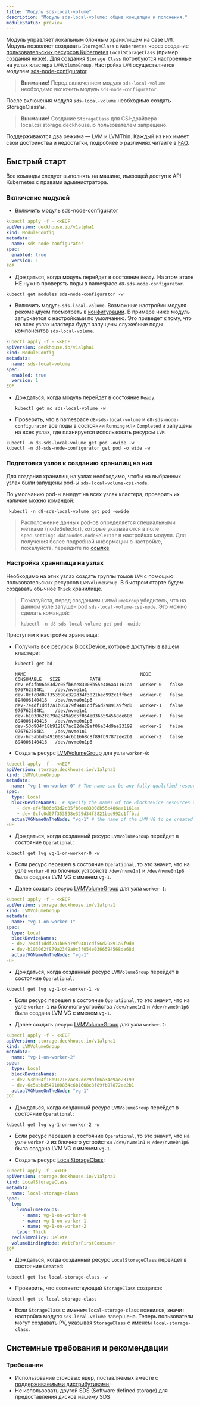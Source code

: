 ```yaml
---
title: "Модуль sds-local-volume"
description: "Модуль sds-local-volume: общие концепции и положения."
moduleStatus: preview
---
```


Модуль управляет локальным блочным хранилищем на базе `LVM`. Модуль позволяет создавать `StorageClass` в `Kubernetes` через создание [пользовательских ресурсов Kubernetes](./cr.html) `LocalStorageClass` (пример создания ниже).
Для создания `Storage Class` потребуются настроенные на узлах кластера `LVMVolumeGroup`. Настройка `LVM` осуществляется модулем [sds-node-configurator](../../sds-node-configurator/).
> **Внимание!** Перед включением модуля `sds-local-volume` необходимо включить модуль `sds-node-configurator`.
>
После включения модуля `sds-local-volume` необходимо создать StorageClass'ы.

> **Внимание!** Создание `StorageClass` для CSI-драйвера local.csi.storage.deckhouse.io пользователем запрещено.

Поддерживаются два режима — LVM и LVMThin.
Каждый из них имеет свои достоинства и недостатки, подробнее о различиях читайте в [FAQ](./faq.html#когда-следует-использовать-lvm-а-когда-lvmthin).

## Быстрый старт

Все команды следует выполнять на машине, имеющей доступ к API Kubernetes с правами администратора.

### Включение модулей

- Включить модуль sds-node-configurator

```yaml
kubectl apply -f - <<EOF
apiVersion: deckhouse.io/v1alpha1
kind: ModuleConfig
metadata:
  name: sds-node-configurator
spec:
  enabled: true
  version: 1
EOF
```

- Дождаться, когда модуль перейдет в состояние `Ready`. На этом этапе НЕ нужно проверять поды в namespace `d8-sds-node-configurator`.

```shell
kubectl get modules sds-node-configurator -w
 ```

- Включить модуль `sds-local-volume`. Возможные настройки модуля рекомендуем посмотреть в [конфигурации](./configuration.html). В примере ниже модуль запускается с настройками по умолчанию. Это приведет к тому, что на всех узлах кластера будут запущены служебные поды компонентов `sds-local-volume`.

```yaml
kubectl apply -f - <<EOF
apiVersion: deckhouse.io/v1alpha1
kind: ModuleConfig
metadata:
  name: sds-local-volume
spec:
  enabled: true
  version: 1
EOF
```

- Дождаться, когда модуль перейдет в состояние `Ready`.

  ```shell
  kubectl get mc sds-local-volume -w
  ```

- Проверить, что в namespace `d8-sds-local-volume` и `d8-sds-node-configurator` все поды в состоянии `Running` или `Completed` и запущены на всех узлах, где планируется использовать ресурсы `LVM`.

```shell
kubectl -n d8-sds-local-volume get pod -owide -w
kubectl -n d8-sds-node-configurator get pod -o wide -w
```

### Подготовка узлов к созданию хранилищ на них
Для создания хранилищ на узлах необходимо, чтобы на выбранных узлах были запущены pod-ы `sds-local-volume-csi-node`. 

По умолчанию pod-ы выедут на всех узлах кластера, проверить их наличие можно командой:

```shell
 kubectl -n d8-sds-local-volume get pod -owide
 ```

> Расположение данных pod-ов определяется специальными метками (nodeSelector), которые указываются в поле `spec.settings.dataNodes.nodeSelector` в настройках модуля. Для получения более подробной информации о настройке, пожалуйста, перейдите по [ссылке](./faq.html#я-не-хочу-чтобы-модуль-использовался-на-всех-узлах-кластера-как-мне-выбрать-желаемые-узлы)

### Настройка хранилища на узлах
Необходимо на этих узлах создать группы томов `LVM` с помощью пользовательских ресурсов `LVMVolumeGroup`. В быстром старте будем создавать обычное `Thick` хранилище.

> Пожалуйста, перед созданием `LVMVolumeGroup` убедитесь, что на данном узле запущен pod `sds-local-volume-csi-node`. Это можно сделать командой:
> 
> ```shell
> kubectl -n d8-sds-local-volume get pod -owide
> ```

Приступим к настройке хранилища:

- Получить все ресурсы [BlockDevice](../../sds-node-configurator/stable/cr.html#blockdevice), которые доступны в вашем кластере:

  ```shell
  kubectl get bd
  
  NAME                                           NODE       CONSUMABLE   SIZE           PATH
  dev-ef4fb06b63d2c05fb6ee83008b55e486aa1161aa   worker-0   false        976762584Ki    /dev/nvme1n1
  dev-0cfc0d07f353598e329d34f3821bed992c1ffbcd   worker-0   false        894006140416   /dev/nvme0n1p6
  dev-7e4df1ddf2a1b05a79f9481cdf56d29891a9f9d0   worker-1   false        976762584Ki    /dev/nvme1n1
  dev-b103062f879a2349a9c5f054e0366594568de68d   worker-1   false        894006140416   /dev/nvme0n1p6
  dev-53d904f18b912187ac82de29af06a34d9ae23199   worker-2   false        976762584Ki    /dev/nvme1n1
  dev-6c5abbd549100834c6b1668c8f89fb97872ee2b1   worker-2   false        894006140416   /dev/nvme0n1p6
  ```

- Создать ресурс [LVMVolumeGroup](../../sds-node-configurator/stable/cr.html#lvmvolumegroup) для узла `worker-0`:

```yaml
kubectl apply -f - <<EOF
apiVersion: storage.deckhouse.io/v1alpha1
kind: LVMVolumeGroup
metadata:
  name: "vg-1-on-worker-0" # The name can be any fully qualified resource name in Kubernetes. This LVMVolumeGroup resource name will be used to create LocalStorageClass in the future
spec:
  type: Local
  blockDeviceNames:  # specify the names of the BlockDevice resources that are located on the target node and whose CONSUMABLE is set to true. Note that the node name is not specified anywhere since it is derived from BlockDevice resources.
    - dev-ef4fb06b63d2c05fb6ee83008b55e486aa1161aa
    - dev-0cfc0d07f353598e329d34f3821bed992c1ffbcd
  actualVGNameOnTheNode: "vg-1" # the name of the LVM VG to be created from the above block devices on the node 
EOF
```

- Дождаться, когда созданный ресурс `LVMVolumeGroup` перейдет в состояние `Operational`:

```shell
kubectl get lvg vg-1-on-worker-0 -w
```

- Если ресурс перешел в состояние `Operational`, то это значит, что на узле `worker-0` из блочных устройств `/dev/nvme1n1` и `/dev/nvme0n1p6` была создана LVM VG с именем `vg-1`.

- Далее создать ресурс [LVMVolumeGroup](../../sds-node-configurator/stable/cr.html#lvmvolumegroup) для узла `worker-1`:

```yaml
kubectl apply -f - <<EOF
apiVersion: storage.deckhouse.io/v1alpha1
kind: LVMVolumeGroup
metadata:
  name: "vg-1-on-worker-1"
spec:
  type: Local
  blockDeviceNames:
  - dev-7e4df1ddf2a1b05a79f9481cdf56d29891a9f9d0
  - dev-b103062f879a2349a9c5f054e0366594568de68d
  actualVGNameOnTheNode: "vg-1"
EOF
```

- Дождаться, когда созданный ресурс `LVMVolumeGroup` перейдет в состояние `Operational`:

```shell
kubectl get lvg vg-1-on-worker-1 -w
```

- Если ресурс перешел в состояние `Operational`, то это значит, что на узле `worker-1` из блочного устройства `/dev/nvme1n1` и `/dev/nvme0n1p6` была создана LVM VG с именем `vg-1`.

- Далее создать ресурс [LVMVolumeGroup](../../sds-node-configurator/stable/cr.html#lvmvolumegroup) для узла `worker-2`:

```yaml
kubectl apply -f - <<EOF
apiVersion: storage.deckhouse.io/v1alpha1
kind: LVMVolumeGroup
metadata:
  name: "vg-1-on-worker-2"
spec:
  type: Local
  blockDeviceNames:
  - dev-53d904f18b912187ac82de29af06a34d9ae23199
  - dev-6c5abbd549100834c6b1668c8f89fb97872ee2b1
  actualVGNameOnTheNode: "vg-1"
EOF
```

- Дождаться, когда созданный ресурс `LVMVolumeGroup` перейдет в состояние `Operational`:

```shell
kubectl get lvg vg-1-on-worker-2 -w
```

- Если ресурс перешел в состояние `Operational`, то это значит, что на узле `worker-2` из блочного устройства `/dev/nvme1n1` и `/dev/nvme0n1p6` была создана LVM VG с именем `vg-1`.

- Создать ресурс [LocalStorageClass](./cr.html#localstorageclass):

```yaml
kubectl apply -f -<<EOF
apiVersion: storage.deckhouse.io/v1alpha1
kind: LocalStorageClass
metadata:
  name: local-storage-class
spec:
  lvm:
    lvmVolumeGroups:
      - name: vg-1-on-worker-0
      - name: vg-1-on-worker-1
      - name: vg-1-on-worker-2
    type: Thick
  reclaimPolicy: Delete
  volumeBindingMode: WaitForFirstConsumer
EOF
```

- Дождаться, когда созданный ресурс `LocalStorageClass` перейдет в состояние `Created`:

```shell
kubectl get lsc local-storage-class -w
```

- Проверить, что соответствующий `StorageClass` создался:

```shell
kubectl get sc local-storage-class
```

- Если `StorageClass` с именем `local-storage-class` появился, значит настройка модуля `sds-local-volume` завершена. Теперь пользователи могут создавать PV, указывая `StorageClass` с именем `local-storage-class`.

## Системные требования и рекомендации

### Требования

- Использование стоковых ядер, поставляемых вместе с [поддерживаемыми дистрибутивами](https://deckhouse.ru/documentation/v1/supported_versions.html#linux);
- Не использовать другой SDS (Software defined storage) для предоставления дисков нашему SDS
